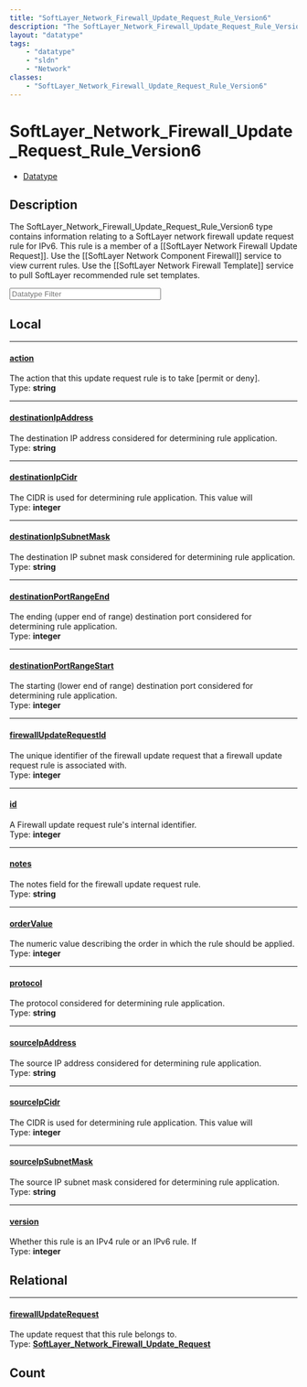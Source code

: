 ```yaml
---
title: "SoftLayer_Network_Firewall_Update_Request_Rule_Version6"
description: "The SoftLayer_Network_Firewall_Update_Request_Rule_Version6 type contains information relating to a SoftLayer network fi... "
layout: "datatype"
tags:
    - "datatype"
    - "sldn"
    - "Network"
classes:
    - "SoftLayer_Network_Firewall_Update_Request_Rule_Version6"
---
```


# SoftLayer_Network_Firewall_Update_Request_Rule_Version6
<div id='service-datatype'>
    <ul id='sldn-reference-tabs'>
        <li id='datatype'> <a href='/reference/datatypes/SoftLayer_Network_Firewall_Update_Request_Rule_Version6' >Datatype</a></li>
    </ul>
</div>

## Description 


The SoftLayer_Network_Firewall_Update_Request_Rule_Version6 type contains information relating to a SoftLayer network firewall update request rule for IPv6. This rule is a member of a [[SoftLayer Network Firewall Update Request]]. Use the [[SoftLayer Network Component Firewall]] service to view current rules. Use the [[SoftLayer Network Firewall Template]] service to pull SoftLayer recommended rule set templates. 





<!-- Filer BEGIN -->
<div class="view-filters">
        <div class="clearfix">
            <div class="search-input-box">
                <input placeholder="Datatype Filter" onkeyup="titleSearch(inputId='prop-input', divId='properties', elementClass='prop-row')" 
                    type="text" id="prop-input" value="" size="30" maxlength="128" class="form-text">
            </div>
        </div>
</div>
<!-- Filer END -->

<div id="properties" class="content">
<div id="localProperties" class="prop-content" >

## Local
<div class="prop-row">

-----
[action]: #action
#### [action]
The action that this update request rule is to take [permit or deny].  
<span class="type-label">Type: </span>**string**  



</div>
<div class="prop-row">

-----
[destinationIpAddress]: #destinationipaddress
#### [destinationIpAddress]
The destination IP address considered for determining rule application.  
<span class="type-label">Type: </span>**string**  



</div>
<div class="prop-row">

-----
[destinationIpCidr]: #destinationipcidr
#### [destinationIpCidr]
The CIDR is used for determining rule application. This value will  
<span class="type-label">Type: </span>**integer**  



</div>
<div class="prop-row">

-----
[destinationIpSubnetMask]: #destinationipsubnetmask
#### [destinationIpSubnetMask]
The destination IP subnet mask considered for determining rule application.  
<span class="type-label">Type: </span>**string**  



</div>
<div class="prop-row">

-----
[destinationPortRangeEnd]: #destinationportrangeend
#### [destinationPortRangeEnd]
The ending (upper end of range) destination port considered for determining rule application.  
<span class="type-label">Type: </span>**integer**  



</div>
<div class="prop-row">

-----
[destinationPortRangeStart]: #destinationportrangestart
#### [destinationPortRangeStart]
The starting (lower end of range) destination port considered for determining rule application.  
<span class="type-label">Type: </span>**integer**  



</div>
<div class="prop-row">

-----
[firewallUpdateRequestId]: #firewallupdaterequestid
#### [firewallUpdateRequestId]
The unique identifier of the firewall update request that a firewall update request rule is associated with.  
<span class="type-label">Type: </span>**integer**  



</div>
<div class="prop-row">

-----
[id]: #id
#### [id]
A Firewall update request rule's internal identifier.  
<span class="type-label">Type: </span>**integer**  



</div>
<div class="prop-row">

-----
[notes]: #notes
#### [notes]
The notes field for the firewall update request rule.  
<span class="type-label">Type: </span>**string**  



</div>
<div class="prop-row">

-----
[orderValue]: #ordervalue
#### [orderValue]
The numeric value describing the order in which the rule should be applied.  
<span class="type-label">Type: </span>**integer**  



</div>
<div class="prop-row">

-----
[protocol]: #protocol
#### [protocol]
The protocol considered for determining rule application.  
<span class="type-label">Type: </span>**string**  



</div>
<div class="prop-row">

-----
[sourceIpAddress]: #sourceipaddress
#### [sourceIpAddress]
The source IP address considered for determining rule application.  
<span class="type-label">Type: </span>**string**  



</div>
<div class="prop-row">

-----
[sourceIpCidr]: #sourceipcidr
#### [sourceIpCidr]
The CIDR is used for determining rule application. This value will  
<span class="type-label">Type: </span>**integer**  



</div>
<div class="prop-row">

-----
[sourceIpSubnetMask]: #sourceipsubnetmask
#### [sourceIpSubnetMask]
The source IP subnet mask considered for determining rule application.  
<span class="type-label">Type: </span>**string**  



</div>
<div class="prop-row">

-----
[version]: #version
#### [version]
Whether this rule is an IPv4 rule or an IPv6 rule. If  
<span class="type-label">Type: </span>**integer**  



</div>
</div>
<!-- LOCAL PROPERTY END -->

<div id="relationalProperties"  class="prop-content" >

## Relational
<div class="prop-row">

-----
[firewallUpdateRequest]: #firewallupdaterequest
#### [firewallUpdateRequest]
The update request that this rule belongs to.  
<span class="type-label">Type: </span>**<a href='/reference/datatypes/SoftLayer_Network_Firewall_Update_Request'>SoftLayer_Network_Firewall_Update_Request </a>**  



</div>

## Count
</div>


